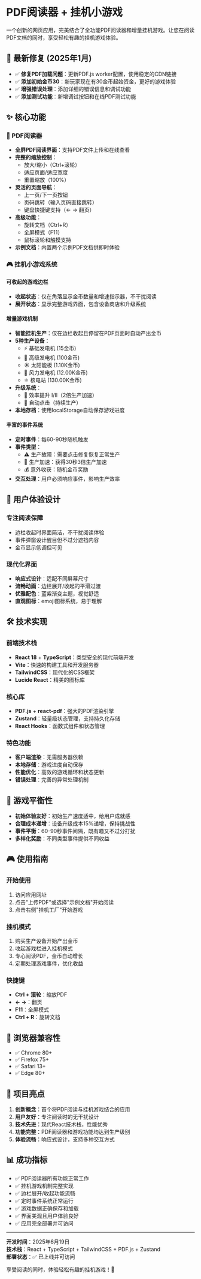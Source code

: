 # PDF阅读器 + 挂机小游戏

一个创新的网页应用，完美结合了全功能PDF阅读器和增量挂机游戏。让您在阅读PDF文档的同时，享受轻松有趣的挂机游戏体验。

## 🔧 最新修复 (2025年1月)

- ✅ **修复PDF加载问题**：更新PDF.js worker配置，使用稳定的CDN链接
- ✅ **添加初始金币30**：新玩家现在有30金币起始资金，更好的游戏体验
- ✅ **增强错误处理**：添加详细的错误信息和调试功能
- ✅ **添加测试功能**：新增调试按钮和在线PDF测试功能

## ✨ 核心功能

### 📖 PDF阅读器
- **全屏PDF阅读界面**：支持PDF文件上传和在线查看
- **完整的缩放控制**：
  - 放大/缩小（Ctrl+滚轮）
  - 适应页面/适应宽度
  - 重置缩放（100%）
- **灵活的页面导航**：
  - 上一页/下一页按钮
  - 页码跳转（输入页码直接跳转）
  - 键盘快捷键支持（← → 翻页）
- **高级功能**：
  - 旋转文档（Ctrl+R）
  - 全屏模式（F11）
  - 鼠标滚轮和触摸支持
- **示例文档**：内置两个示例PDF文档供即时体验

### 🎮 挂机小游戏系统

#### 可收起的游戏边栏
- **收起状态**：仅在角落显示金币数量和增速指示器，不干扰阅读
- **展开状态**：显示完整游戏界面，包含设备商店和升级系统

#### 增量游戏机制
- **智能挂机生产**：仅在边栏收起且停留在PDF页面时自动产出金币
- **5种生产设备**：
  - ⚡ 基础发电机 (15金币)
  - 🔋 高级发电机 (100金币)
  - ☀️ 太阳能板 (1.10K金币)
  - 💨 风力发电机 (12.00K金币)
  - ⚛️ 核电站 (130.00K金币)
- **升级系统**：
  - 🔧 效率提升 I/II（2倍生产加速）
  - 🤖 自动点击（持续生产）
- **本地存档**：使用localStorage自动保存游戏进度

#### 丰富的事件系统
- **定时事件**：每60-90秒随机触发
- **事件类型**：
  - ⚠️ 生产故障：需要点击修复恢复正常生产
  - 🚀 生产加速：获得30秒3倍生产加速
  - 💰 意外收获：随机金币奖励
- **交互处理**：用户必须响应事件，影响生产效率

## 🎨 用户体验设计

### 专注阅读保障
- 边栏收起时界面简洁，不干扰阅读体验
- 事件弹窗设计醒目但不过分遮挡内容
- 金币显示低调但可见

### 现代化界面
- **响应式设计**：适配不同屏幕尺寸
- **流畅动画**：边栏展开/收起的平滑过渡
- **优雅配色**：蓝紫渐变主题，视觉舒适
- **直观图标**：emoji图标系统，易于理解

## 🛠️ 技术实现

### 前端技术栈
- **React 18** + **TypeScript**：类型安全的现代前端开发
- **Vite**：快速的构建工具和开发服务器
- **TailwindCSS**：现代化的CSS框架
- **Lucide React**：精美的图标库

### 核心库
- **PDF.js** + **react-pdf**：强大的PDF渲染引擎
- **Zustand**：轻量级状态管理，支持持久化存储
- **React Hooks**：函数式组件和状态管理

### 特色功能
- **客户端渲染**：无需服务器依赖
- **本地存储**：游戏进度自动保存
- **性能优化**：高效的游戏循环和状态更新
- **错误处理**：完善的异常处理机制

## 🎯 游戏平衡性

- **初始体验友好**：初始生产速度适中，给用户成就感
- **合理成本递增**：设备升级成本15%递增，保持挑战性
- **事件平衡**：60-90秒事件间隔，既有趣又不过分打扰
- **多样化奖励**：不同类型事件提供不同收益

## 🎮 使用指南

### 开始使用
1. 访问应用网址
2. 点击"上传PDF"或选择"示例文档"开始阅读
3. 点击右侧"挂机工厂"开始游戏

### 挂机模式
1. 购买生产设备开始产出金币
2. 收起游戏栏进入挂机模式
3. 专心阅读PDF，金币自动增长
4. 定期处理游戏事件，优化收益

### 快捷键
- **Ctrl + 滚轮**：缩放PDF
- **← →**：翻页
- **F11**：全屏模式
- **Ctrl + R**：旋转文档

## 📱 浏览器兼容性

- ✅ Chrome 80+
- ✅ Firefox 75+
- ✅ Safari 13+
- ✅ Edge 80+

## 🎊 项目亮点

1. **创新概念**：首个将PDF阅读与挂机游戏结合的应用
2. **用户友好**：专注阅读时的无干扰设计
3. **技术先进**：现代React技术栈，性能优秀
4. **功能完整**：PDF阅读器和游戏功能均达到生产级别
5. **体验流畅**：响应式设计，支持多种交互方式

## 📊 成功指标

- ✅ PDF阅读器所有功能正常工作
- ✅ 挂机游戏机制完整实现
- ✅ 边栏展开/收起功能流畅
- ✅ 定时事件系统正常运行
- ✅ 游戏数据正确保存和加载
- ✅ 界面美观且用户体验良好
- ✅ 应用完全部署并可访问

---

**开发时间**：2025年6月19日  
**技术栈**：React + TypeScript + TailwindCSS + PDF.js + Zustand  
**部署状态**：✅ 已上线并可访问  

享受阅读的同时，体验轻松有趣的挂机游戏！🎉
